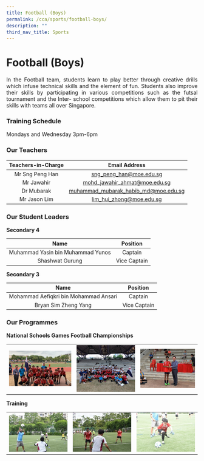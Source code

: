 ```yaml
---
title: Football (Boys)
permalink: /cca/sports/football-boys/
description: ""
third_nav_title: Sports
---
```

# Football (Boys)

<p style="text-align: justify;">In the Football team, students learn to play better through creative drills which infuse technical skills and the element of fun. Students also improve their skills by participating in various competitions such as the futsal tournament and the Inter- school competitions which allow them to pit their skills with teams all over Singapore.</p>


### Training Schedule  

Mondays and Wednesday 3pm-6pm

### Our Teachers


| Teachers-in-Charge | Email Address                        |
|:-----------------:|:---------------:|
|  Mr Sng Peng Han   |        sng_peng_han@moe.edu.sg       |
|     Mr Jawahir     |     mohd_jawahir_ahmat@moe.edu.sg    |
|      Dr Mubarak    | muhammad_mubarak_habib_md@moe.edu.sg |
|     Mr Jason Lim   |        lim_hui_zhong@moe.edu.sg      |

### Our Student Leaders

**Secondary 4**

| Name                              | Position     |
|:-----------------:|:---------------:|
| Muhammad Yasin bin Muhammad Yunos |    Captain   |
|          Shashwat Gurung          | Vice Captain |

**Secondary 3**

| Name                                  | Position     |
|:-----------------:|:---------------:|
| Mohammad Aefiqkri bin Mohammad Ansari |  Captain   |
|          Bryan Sim Zheng Yang         | Vice Captain |

### Our Programmes

**National Schools Games Football Championships**

|   |   |   |
|:---:|:----:|:---:|
| ![](/images/Cca/Football%20(Boys)/winners.jpg)  |  ![](/images/Cca/Football%20(Boys)/winners%202.jpg) |    ![](/images/Cca/Football%20(Boys)/winners%203.jpg)  |

**Training**



|   |   |   |
|:---:|:----:|:---:|
|  ![](/images/Cca/Football%20(Boys)/image%201.jpg) |  ![](/images/Cca/Football%20(Boys)/image%202.jpg)   |   ![](/images/Cca/Football%20(Boys)/image%203.jpg)  |